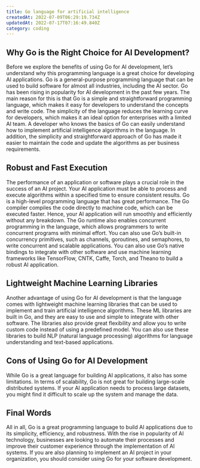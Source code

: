 ```yaml
---
title: Go language for artificial intelligence
createdAt: 2022-07-09T06:29:19.734Z
updatedAt: 2022-07-17T07:16:49.840Z
category: coding
---
```


## Why Go is the Right Choice for AI Development?

Before we explore the benefits of using Go for AI development, let’s understand why this programming language is a great choice for developing AI applications. Go is a general-purpose programming language that can be used to build software for almost all industries, including the AI sector.
Go has been rising in popularity for AI development in the past few years. The main reason for this is that Go is a simple and straightforward programming language, which makes it easy for developers to understand the concepts and write code. The simplicity of the language reduces the learning curve for developers, which makes it an ideal option for enterprises with a limited AI team.
A developer who knows the basics of Go can easily understand how to implement artificial intelligence algorithms in the language. In addition, the simplicity and straightforward approach of Go has made it easier to maintain the code and update the algorithms as per business requirements.

## Robust and Fast Execution

The performance of an application or software plays a crucial role in the success of an AI project. Your AI application must be able to process and execute algorithms within a specified time to ensure consistent results. Go is a high-level programming language that has great performance.
The Go compiler compiles the code directly to machine code, which can be executed faster. Hence, your AI application will run smoothly and efficiently without any breakdown.
The Go runtime also enables concurrent programming in the language, which allows programmers to write concurrent programs with minimal effort. You can also use Go’s built-in concurrency primitives, such as channels, goroutines, and semaphores, to write concurrent and scalable applications.
You can also use Go’s native bindings to integrate with other software and use machine learning frameworks like TensorFlow, CNTK, Caffe, Torch, and Theano to build a robust AI application.

## Lightweight Machine Learning Libraries

Another advantage of using Go for AI development is that the language comes with lightweight machine learning libraries that can be used to implement and train artificial intelligence algorithms.
These ML libraries are built in Go, and they are easy to use and simple to integrate with other software. The libraries also provide great flexibility and allow you to write custom code instead of using a predefined model.
You can also use these libraries to build NLP (natural language processing) algorithms for language understanding and text-based applications.

## Cons of Using Go for AI Development

While Go is a great language for building AI applications, it also has some limitations.
In terms of scalability, Go is not great for building large-scale distributed systems. If your AI application needs to process large datasets, you might find it difficult to scale up the system and manage the data.

## Final Words

All in all, Go is a great programming language to build AI applications due to its simplicity, efficiency, and robustness. With the rise in popularity of AI technology, businesses are looking to automate their processes and improve their customer experience through the implementation of AI systems. If you are also planning to implement an AI project in your organization, you should consider using Go for your software development.
